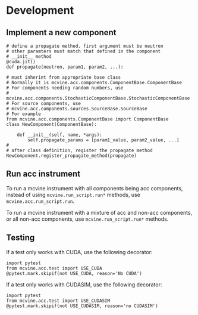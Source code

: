 # Development

## Implement a new component
```
# define a propagate method. first argument must be neutron
# other paramters must match that defined in the component
# __init__ method
@cuda.jit()
def propagate(neutron, param1, param2, ...):

# must inherint from appropriate base class
# Normally it is mcvine.acc.components.ComponentBase.ComponentBase
# For components needing random numbers, use
# mcvine.acc.components.StochasticComponentBase.StochasticComponentBase
# For source components, use
# mcvine.acc.components.sources.SourceBase.SourceBase
# For example
from mcvine.acc.components.ComponentBase import ComponentBase
class NewComponent(ComponentBase):

    def __init__(self, name, *args):
        self.propagate_params = [param1_value, param2_value, ...]
#
# after class definition, register the propagate method
NewComponent.register_propagate_method(propagate)
```

## Run acc instrument
To run a mcvine instrument with all components being acc components, 
instead of using `mcvine.run_script.run*` methods, use `mcvine.acc.run_script.run`.

To run a mcvine instrument with a mixture of acc and non-acc components, or
all non-acc components, use `mcvine.run_script.run*` methods.

## Testing

If a test only works with CUDA, use the following decorator:

```
import pytest
from mcvine.acc.test import USE_CUDA
@pytest.mark.skipif(not USE_CUDA, reason='No CUDA')
```

If a test only works with CUDASIM, use the following decorator:

```
import pytest
from mcvine.acc.test import USE_CUDASIM
@pytest.mark.skipif(not USE_CUDASIM, reason='no CUDASIM')
```
